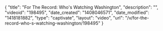 {
    "title": "For The Record: Who's Watching Washington",
    "description": "",
    "videoid": "198495",
    "date_created": "1408046571",
    "date_modified": "1418181882",
    "type": "captivate",
    "layout": "video",
    "url": "\/v\/for-the-record-who-s-watching-washington\/198495"
}